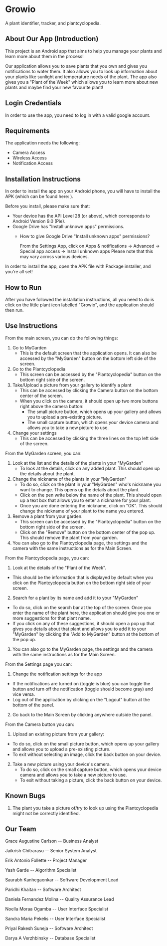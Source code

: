 # Growio

A plant identifier,  tracker, and plantcyclopedia.

## About Our App (Introduction)
This project is an Android app that aims to help you manage your plants and learn more about them in the process!

Our application allows you to save plants that you own and gives you notifications to water them. It also allows you to look up information about your plants like sunlight and temperature needs of the plant. The app also gives you a "Plant of the Week" which allows you to learn more about new plants and maybe find your new favourite plant!

## Login Credentials
In order to use the app, you need to log in with a valid google account.

## Requirements
The application needs the following:
* Camera Access
* Wireless Access
* Notification Access

## Installation Instructions
In order to install the app on your Android phone, you will have to install the APK (which can be found here: <enter google drive link>).
 
Before you install, please make sure that:
* Your device has the API Level 28 (or above), which corresponds to Android Version 9.0 (Pie).
* Google Drive has "Install unknown apps" permissions. 
  * How to give Google Drive "Install unknown apps" permissions?
      
      From the Settings App, click on Apps & notifications -> Advanced -> Special app access -> Install unknown apps 
   Please note that this may vary across various devices.
   
In order to install the app, open the APK file with Package installer, and you're all set!

## How to Run
After you have followed the installation instructions, all you need to do is click on the little plant icon labelled "Growio", and the application should then run.

## Use Instructions

From the main screen, you can do the following things:
1. Go to MyGarden
   - This is the default screen that the application opens. It can also be accessed by the "MyGarden" button on the bottom left side of the screen.
2. Go to the Plantcyclopedia
   - This screen can be accessed by the "Plantcyclopedia" button on the bottom right side of the screen. 
3. Take/Upload a picture from your gallery to identify a plant
   - This can be accessed by clicking the Camera button on the bottom center of the screen.
   - When you click on the camera, it should open up two more buttons right above the camera button:
     - The small picture button, which opens up your gallery and allows you to upload a pre-existing picture.
     - The small capture button, which opens your device camera and allows you to take a new picture to use.
4. Change your settings 
   - This can be accessed by clicking the three lines on the top left side of the screen.

From the MyGarden screen, you can:
1. Look at the list and the details of the plants in your "MyGarden"
   - To look at the details, click on any added plant. This should open up the details about the plant. 
2. Change the nickname of the plants in your "MyGarden"
   - To do so, click on the plant in your "MyGarden" who's nickname you want to change. This opens up the details about the plant.
   - Click on the pen write below the name of the plant. This should open up a text box that allows you to enter a nickname for your plant. 
   - Once you are done entering the nickname, click on "OK". This should change the nickname of your plant to the name you entered.
3. Remove a plant from your garden.
   - This screen can be accessed by the "Plantcyclopedia" button on the bottom right side of the screen. 
   - Click on the "Remove" button on the bottom center of the pop up. This should remove the plant from your garden. 
4. You can also go to the Plantcyclopedia page, the settings and the camera with the same instructions as for the Main Screen.

From the Plantcyclopedia page, you can:
1. Look at the details of the "Plant of the Week".
  - This should be the information that is displayed by default when you click on the Plantcyclopedia button on the bottom right side of your screen.
2. Search for a plant by its name and add it to your "MyGarden"
  - To do so, click on the search bar at the top of the screen. Once you enter the name of the plant here, the application should give you one or more suggestions for that plant name.
  - If you click on any of these suggestions, it should open a pop up that gives you details about that plant and allows you to add it to your "MyGarden" by clicking the "Add to MyGarden" button at the bottom of the pop up. 
3. You can also go to the MyGarden page, the settings and the camera with the same instructions as for the Main Screen.

From the Settings page you can:
1. Change the notification settings for the app
  - If the notifications are turned on (toggle is blue) you can toggle the button and turn off the notification (toggle should become gray) and vice versa. 
  - Log out of the application by clicking on the "Logout" button at the bottom of the panel. 
2. Go back to the Main Screen by clicking anywhere outside the panel. 

From the Camera button you can:
1. Upload an existing picture from your gallery:
  - To do so, click on the small picture button, which opens up your gallery and allows you to upload a pre-existing picture.
  - To exit without selecting an image, click the back button on your device.
2. Take a new picture using your device's camera.
   - To do so, click on the small capture button, which opens your device camera and allows you to take a new picture to use.
   - To exit without taking a picture, click the back button on your device. 
   
## Known Bugs

1. The plant you take a picture of/try to look up using the Plantcyclopedia might not be correctly identified.

## Our Team
Grace Augustine Carlson	-- 	Business Analyst

Jaikrish Chitrarasu	-- Senior System Analyst

Erik Antonio Follette -- Project Manager

Yash Garde -- Algorithm Specialist

Saurabh Kanhegaonkar -- Software Development Lead

Paridhi Khaitan -- Software Architect

Daniela Fernandez Molina -- Quality Assurance Lead

Noella Moraa Ogamba -- User Interface Specialist

Sandra Maria Pekelis -- User Interface Specialist

Priyal Rakesh Suneja -- Software Architect

Darya A Verzhbinsky -- Database Specialist
